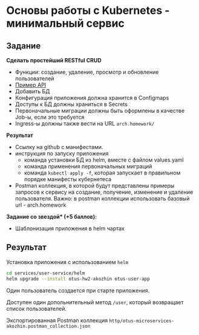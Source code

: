 # Основы работы с Kubernetes - минимальный сервис
## Задание
**Сделать простейший RESTful CRUD**
- Функции: создание, удаление, просмотр и обновление пользователей
- [Пример API](https://app.swaggerhub.com/apis/otus55/users/1.0.0)
- Добавить БД
- Конфигурация приложения должна хранится в Configmaps
- Доступы к БД должны храниться в Secrets
- Первоначальные миграции должны быть оформлены в качестве Job-ы, если это требуется
- Ingress-ы должны также вести на URL `arch.homework/`

**Результат**

- Ссылку на github c манифестами. 
- инструкция по запуску приложения
  - команда установки БД из helm, вместе с файлом values.yaml 
  - команда применения первоначальных миграций 
  - команда `kubectl apply -f`, которая запускает в правильном порядке манифесты кубернетеса
- Postman коллекция, в которой будут представлены примеры запросов к сервису на создание, получение, изменение и удаление пользователя. Важно: в postman коллекции использовать базовый url - arch.homework

**Задание со звездой\* (+5 баллов):** 
- Шаблонизация приложения в helm чартах

## Результат

Установка приложения с использованием `helm`
```bash
cd services/user-service/helm
helm upgrade --install otus-hw2-akozhin otus-user-app
```

Один пользователь создается при старте приложения.

Доступен один допольнительный метод `/user`, который возвращает список пользователей.

Экспортированная Postman коллекция `http/otus-microservices-akozhin.postman_collection.json`